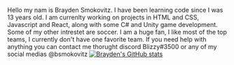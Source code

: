 Hello my nam is Brayden Smokovitz. I have been learning code since I was 13 years old. I am currenlty working on projects in HTML and CSS, Javascript and React, along with some C# and Unity game development. Some of my other intrestet are soccer. I am a huge fan, I like most of the top teams, I currently don't have one favorite team. If you need help with anything you can contact me thorught discord Blizzy#3500 or any of my social medias @bsmokovitz
[![Brayden's GitHub stats](https://github-readme-stats.vercel.app/api?username=bsmokovitz)](https://github.com/anuraghazra/github-readme-stats)
